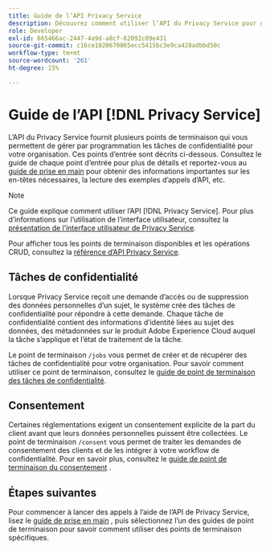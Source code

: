 ```yaml
---
title: Guide de l’API Privacy Service
description: Découvrez comment utiliser l’API du Privacy Service pour gérer par programmation les tâches de confidentialité pour les applications Adobe Experience Cloud prises en charge.
role: Developer
exl-id: 665466ac-2447-4a9d-a8cf-62092c09e431
source-git-commit: c16ce1020670065ecc5415bc3e9ca428adbbd50c
workflow-type: tm+mt
source-wordcount: '261'
ht-degree: 15%

---
```


# Guide de l’API [!DNL Privacy Service]

L’API du Privacy Service fournit plusieurs points de terminaison qui vous permettent de gérer par programmation les tâches de confidentialité pour votre organisation. Ces points d’entrée sont décrits ci-dessous. Consultez le guide de chaque point d’entrée pour plus de détails et reportez-vous au [guide de prise en main](./getting-started.md) pour obtenir des informations importantes sur les en-têtes nécessaires, la lecture des exemples d’appels d’API, etc.

>[!NOTE]
>
>Ce guide explique comment utiliser l’API [!DNL Privacy Service]. Pour plus d’informations sur l’utilisation de l’interface utilisateur, consultez la [présentation de l’interface utilisateur de Privacy Service](../ui/overview.md).

Pour afficher tous les points de terminaison disponibles et les opérations CRUD, consultez la [référence d’API Privacy Service](https://www.adobe.io/experience-platform-apis/references/privacy-service/).

## Tâches de confidentialité

Lorsque Privacy Service reçoit une demande d’accès ou de suppression des données personnelles d’un sujet, le système crée des tâches de confidentialité pour répondre à cette demande. Chaque tâche de confidentialité contient des informations d’identité liées au sujet des données, des métadonnées sur le produit Adobe Experience Cloud auquel la tâche s’applique et l’état de traitement de la tâche.

Le point de terminaison `/jobs` vous permet de créer et de récupérer des tâches de confidentialité pour votre organisation. Pour savoir comment utiliser ce point de terminaison, consultez le [guide de point de terminaison des tâches de confidentialité](./privacy-jobs.md).

## Consentement

Certaines réglementations exigent un consentement explicite de la part du client avant que leurs données personnelles puissent être collectées. Le point de terminaison `/consent` vous permet de traiter les demandes de consentement des clients et de les intégrer à votre workflow de confidentialité. Pour en savoir plus, consultez le [guide de point de terminaison du consentement](./consent.md) .

## Étapes suivantes

Pour commencer à lancer des appels à l’aide de l’API de Privacy Service, lisez le [guide de prise en main](./getting-started.md) , puis sélectionnez l’un des guides de point de terminaison pour savoir comment utiliser des points de terminaison spécifiques.
